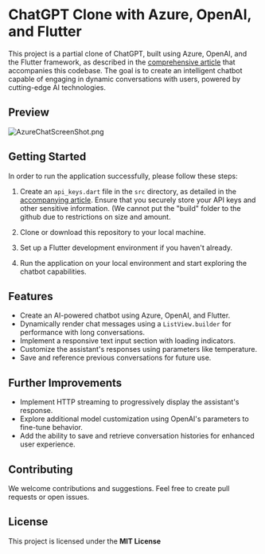 # ChatGPT Clone with Azure, OpenAI, and Flutter

This project is a partial clone of ChatGPT, built using Azure, OpenAI, and the Flutter framework, as described in
the [comprehensive article](https://alexandre-lipp.medium.com/chatgpt-clone-with-flutter-and-azure-openai-95b4aa908f3f) that accompanies this codebase. The goal is to create an intelligent chatbot capable of engaging in dynamic
conversations with users, powered by cutting-edge AI technologies.

## Preview

![AzureChatScreenShot.png](AzureChatScreenShot.png)

## Getting Started

In order to run the application successfully, please follow these steps:

1. Create an `api_keys.dart` file in the `src` directory, as detailed in the [accompanying article](https://alexandre-lipp.medium.com/chatgpt-clone-with-flutter-and-azure-openai-95b4aa908f3f). Ensure that you securely store your
   API keys and other sensitive information.
   (We cannot put the "build" folder to the github due to restrictions on size and amount.

3. Clone or download this repository to your local machine.

4. Set up a Flutter development environment if you haven't already.

5. Run the application on your local environment and start exploring the chatbot capabilities.

## Features

- Create an AI-powered chatbot using Azure, OpenAI, and Flutter.
- Dynamically render chat messages using a `ListView.builder` for performance with long conversations.
- Implement a responsive text input section with loading indicators.
- Customize the assistant's responses using parameters like temperature.
- Save and reference previous conversations for future use.

## Further Improvements

- Implement HTTP streaming to progressively display the assistant's response.
- Explore additional model customization using OpenAI's parameters to fine-tune behavior.
- Add the ability to save and retrieve conversation histories for enhanced user experience.

## Contributing

We welcome contributions and suggestions. Feel free to create pull requests or open issues.

## License

This project is licensed under the **MIT License**
